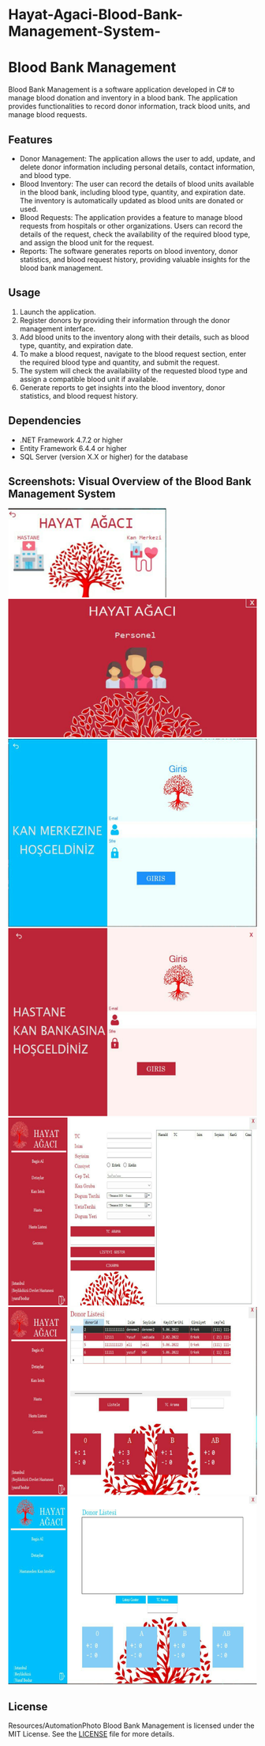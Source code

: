 # Hayat-Agaci-Blood-Bank-Management-System-
# Blood Bank Management

Blood Bank Management is a software application developed in C# to manage blood donation and inventory in a blood bank. The application provides functionalities to record donor information, track blood units, and manage blood requests.

## Features

- Donor Management: The application allows the user to add, update, and delete donor information including personal details, contact information, and blood type.
- Blood Inventory: The user can record the details of blood units available in the blood bank, including blood type, quantity, and expiration date. The inventory is automatically updated as blood units are donated or used.
- Blood Requests: The application provides a feature to manage blood requests from hospitals or other organizations. Users can record the details of the request, check the availability of the required blood type, and assign the blood unit for the request.
- Reports: The software generates reports on blood inventory, donor statistics, and blood request history, providing valuable insights for the blood bank management.

## Usage

1. Launch the application.
2. Register donors by providing their information through the donor management interface.
3. Add blood units to the inventory along with their details, such as blood type, quantity, and expiration date.
4. To make a blood request, navigate to the blood request section, enter the required blood type and quantity, and submit the request.
5. The system will check the availability of the requested blood type and assign a compatible blood unit if available.
6. Generate reports to get insights into the blood inventory, donor statistics, and blood request history.

## Dependencies

- .NET Framework 4.7.2 or higher
- Entity Framework 6.4.4 or higher
- SQL Server (version X.X or higher) for the database

## Screenshots: Visual Overview of the Blood Bank Management System

<img src="Resources/AutomationPhoto/1.jpg" alt="alt text" width="320" height="180">

<img src="Resources/AutomationPhoto/2.jpg" alt="alt text" width="520" height="280">

<img src="Resources/AutomationPhoto/3.jpg" alt="alt text" width="620" height="380">

<img src="Resources/AutomationPhoto/4.jpg" alt="alt text" width="620" height="380">

<img src="Resources/AutomationPhoto/5.jpg" alt="alt text" width="620" height="380">

<img src="Resources/AutomationPhoto/6.jpg" alt="alt text" width="620" height="380">

<img src="Resources/AutomationPhoto/7.jpg" alt="alt text" width="620" height="380">

## License
Resources/AutomationPhoto
Blood Bank Management is licensed under the MIT License. See the [LICENSE](LICENSE) file for more details.
